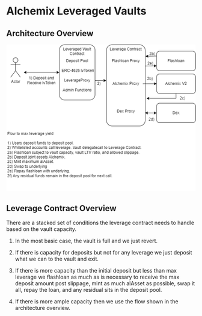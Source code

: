 # Alchemix Leveraged Vaults

## Architecture Overview

![Architecture Overview](docs/AlchemixLeveragedVaultsOverview.png)

## Leverage Contract Overview

There are a stacked set of conditions the leverage contract needs to handle based on the vault capacity.

1) In the most basic case, the vault is full and we just revert.

2) If there is capacity for deposits but not for any leverage we just deposit what we can to the vault and exit.

3) If there is more capacity than the initial deposit but less than max leverage we flashloan as much as is necessary to receive the max deposit amount post slippage, mint as much alAsset as possible, swap it all, repay the loan, and any residual sits in the deposit pool.

4) If there is more ample capacity then we use the flow shown in the architecture overview.
